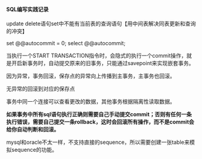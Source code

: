 #### SQL编写实践记录

update delete语句set中不能有当前表的查询语句【用中间表解决同表更新和查询的冲突】

set @@autocommit = 0; select @@autocommit;

当执行一个START TRANSACTION指令时，会隐式的执行一个commit操作，就是开启新事务时，自动提交原来的旧事务，只能通过savepoint来实现嵌套事务。

因为异常，事务回滚，保存点的异常向上传播到主事务，主事务也回滚。

无异常的回滚到对应的保存点

事务中同一个连接可以查看更改的数据，其他事务根据隔离性读取数据。

**如果事务中所有sql语句执行正确则需要自己手动提交commit；否则有任何一条执行错误，需要自己提交一条rollback，这时会回滚所有操作，而不是commit会给你自动判断和回滚。**

mysql和oracle不太一样，不支持直接的sequence，所以需要创建一张table来模拟sequence的功能。